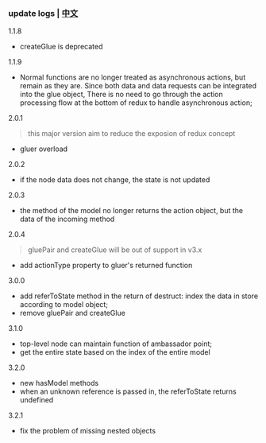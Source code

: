 ### update logs | [中文](https://github.com/ZhouYK/glue-redux/blob/master/zh-cn/log.md)
1.1.8
- createGlue is deprecated

1.1.9
- Normal functions are no longer treated as asynchronous actions, but remain as they are. Since both data and data requests can be integrated into the glue object,
  There is no need to go through the action processing flow at the bottom of redux to handle asynchronous action;

2.0.1
> this major version aim to reduce the exposion of redux concept
- gluer overload

2.0.2
- if the node data does not change, the state is not updated

2.0.3
- the method of the model no longer returns the action object, but the data of the incoming method

2.0.4
> gluePair and createGlue will be out of support in v3.x
- add actionType property to gluer's returned function

3.0.0
- add referToState method in the return of destruct: index the data in store according to model object;
- remove gluePair and createGlue

3.1.0
- top-level node can maintain function of ambassador point;
- get the entire state based on the index of the entire model

3.2.0
- new hasModel methods
- when an unknown reference is passed in, the referToState returns undefined

3.2.1
- fix the problem of missing nested objects

